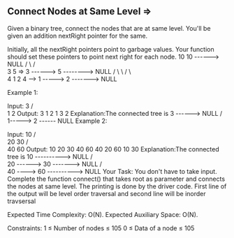 Connect Nodes at Same Level  =>
---------------------------


Given a binary tree, connect the nodes that are at same level. You'll be given an addition nextRight pointer for the same.

Initially, all the nextRight pointers point to garbage values. Your function should set these pointers to point next right for each node.
       10                       10 ------> NULL
      / \                       /      \
     3   5       =>     3 ------> 5 --------> NULL
    / \     \               /  \           \
   4   1   2          4 --> 1 -----> 2 -------> NULL

 

Example 1:

Input:
     3
   /  \
  1    2
Output:
3 1 2
1 3 2
Explanation:The connected tree is
        3 ------> NULL
     /    \
    1-----> 2 ------ NULL
Example 2:

Input:
      10
    /   \
   20   30
  /  \
 40  60
Output:
10 20 30 40 60
40 20 60 10 30
Explanation:The connected tree is
         10 ----------> NULL
       /     \
     20 ------> 30 -------> NULL
  /    \
 40 ----> 60 ----------> NULL
Your Task:
You don't have to take input. Complete the function connect() that takes root as parameter and connects the nodes at same level. The printing is done by the driver code. First line of the output will be level order traversal and second line will be inorder travsersal

Expected Time Complexity: O(N).
Expected Auxiliary Space: O(N).

Constraints:
1 ≤ Number of nodes ≤ 105
0 ≤ Data of a node ≤ 105
